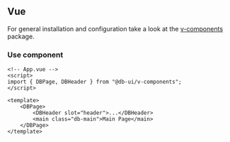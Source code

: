 ## Vue

For general installation and configuration take a look at the [v-components](https://www.npmjs.com/package/@db-ui/v-components) package.

### Use component

```vue App.vue
<!-- App.vue -->
<script>
import { DBPage, DBHeader } from "@db-ui/v-components";
</script>

<template>
	<DBPage>
		<DBHeader slot="header">...</DBHeader>
		<main class="db-main">Main Page</main>
	</DBPage>
</template>
```
